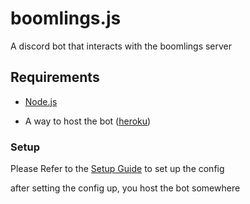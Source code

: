 # boomlings.js
A discord bot that interacts with the boomlings server

## Requirements

- [Node.js](https://nodejs.org/en/)

- A way to host the bot ([heroku](https://www.youtube.com/watch?v=8qIsRzV0Hpg))

### Setup

Please Refer to the [Setup Guide](https://github.com/Wyliemaster/boomlings.js/blob/main/setup.md) to set up the config

after setting the config up, you host the bot somewhere